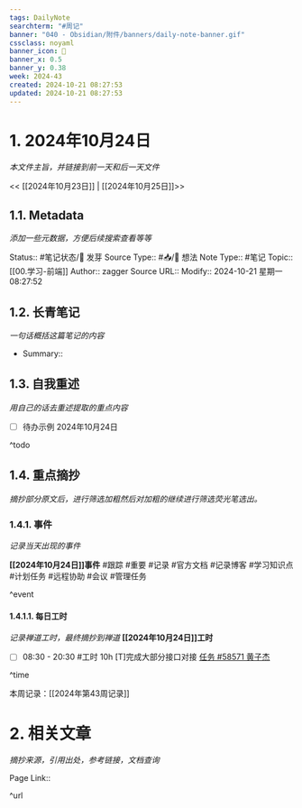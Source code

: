 ```yaml
---
tags: DailyNote
searchterm: "#周记"
banner: "040 - Obsidian/附件/banners/daily-note-banner.gif"
cssclass: noyaml
banner_icon: 💌
banner_x: 0.5
banner_y: 0.38
week: 2024-43
created: 2024-10-21 08:27:53
updated: 2024-10-21 08:27:53
---
```


# 1. 2024年10月24日

_本文件主旨，并链接到前一天和后一天文件_

<< [[2024年10月23日]] | [[2024年10月25日]]>>

## 1.1. Metadata

_添加一些元数据，方便后续搜索查看等等_

Status:: #笔记状态/🌱 发芽
Source Type:: #📥/💭 想法 
Note Type:: #笔记
Topic:: [[00.学习-前端]]
Author:: zagger
Source URL::
Modify:: 2024-10-21 星期一 08:27:52

## 1.2. 长青笔记

_一句话概括这篇笔记的内容_

- Summary::

## 1.3. 自我重述

_用自己的话去重述提取的重点内容_

- [ ] 待办示例 2024年10月24日

^todo

## 1.4. 重点摘抄

_摘抄部分原文后，进行筛选加粗然后对加粗的继续进行筛选荧光笔选出。_

### 1.4.1. 事件

_记录当天出现的事件_

**[[2024年10月24日]]事件** 
#跟踪 #重要 #记录 #官方文档 #记录博客 #学习知识点 #计划任务 #远程协助 #会议 #管理任务

^event

#### 1.4.1.1. 每日工时

_记录禅道工时，最终摘抄到禅道_
**[[2024年10月24日]]工时**
- [ ] 08:30 - 20:30 #工时 10h	[T]完成大部分接口对接	 [任务 #58571 黄子杰](http://172.16.203.14:2980/task-view-58571.html?onlybody=yes&tid=i2sh4q46)	


^time

本周记录：[[2024年第43周记录]]

# 2. 相关文章

_摘抄来源，引用出处，参考链接，文档查询_

Page Link::

^url

